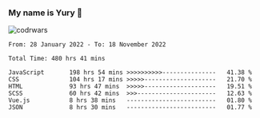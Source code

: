 ### My name is Yury 👋 
![codrwars](https://www.codewars.com/users/litury/badges/micro) 


<!--START_SECTION:waka-->

```text
From: 28 January 2022 - To: 18 November 2022

Total Time: 480 hrs 41 mins

JavaScript       198 hrs 54 mins >>>>>>>>>>---------------   41.38 %
CSS              104 hrs 17 mins >>>>>--------------------   21.70 %
HTML             93 hrs 47 mins  >>>>>--------------------   19.51 %
SCSS             60 hrs 42 mins  >>>----------------------   12.63 %
Vue.js           8 hrs 38 mins   -------------------------   01.80 %
JSON             8 hrs 30 mins   -------------------------   01.77 %
```

<!--END_SECTION:waka-->


